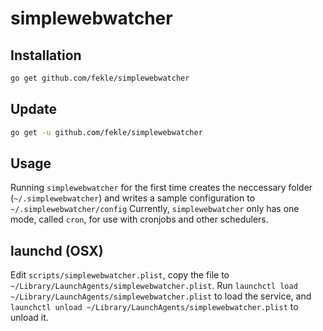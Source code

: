 # simplewebwatcher

## Installation
```bash
go get github.com/fekle/simplewebwatcher
```

## Update
```bash
go get -u github.com/fekle/simplewebwatcher
```

## Usage
Running `simplewebwatcher` for the first time creates the neccessary folder (`~/.simplewebwatcher`) and writes a sample configuration to `~/.simplewebwatcher/config`
Currently, `simplewebwatcher` only has one mode, called `cron`, for use with cronjobs and other schedulers.

## launchd (OSX)
Edit `scripts/simplewebwatcher.plist`, copy the file to `~/Library/LaunchAgents/simplewebwatcher.plist`.
Run `launchctl load ~/Library/LaunchAgents/simplewebwatcher.plist` to load the service, and `launchctl unload ~/Library/LaunchAgents/simplewebwatcher.plist` to unload it.
